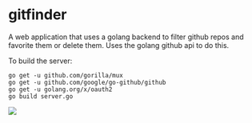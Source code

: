 # gitfinder
A web application that uses a golang backend to filter github repos and favorite them or delete them. Uses
the golang github api to do this.

To build the server:
```
go get -u github.com/gorilla/mux
go get -u github.com/google/go-github/github
go get -u golang.org/x/oauth2
go build server.go
```

<img src="https://github.com/snjt/gitfinder/blob/master/site.png">
